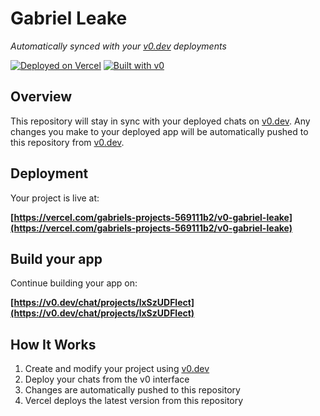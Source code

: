 # Gabriel Leake

*Automatically synced with your [v0.dev](https://v0.dev) deployments*

[![Deployed on Vercel](https://img.shields.io/badge/Deployed%20on-Vercel-black?style=for-the-badge&logo=vercel)](https://vercel.com/gabriels-projects-569111b2/v0-gabriel-leake)
[![Built with v0](https://img.shields.io/badge/Built%20with-v0.dev-black?style=for-the-badge)](https://v0.dev/chat/projects/lxSzUDFlect)

## Overview

This repository will stay in sync with your deployed chats on [v0.dev](https://v0.dev).
Any changes you make to your deployed app will be automatically pushed to this repository from [v0.dev](https://v0.dev).

## Deployment

Your project is live at:

**[https://vercel.com/gabriels-projects-569111b2/v0-gabriel-leake](https://vercel.com/gabriels-projects-569111b2/v0-gabriel-leake)**

## Build your app

Continue building your app on:

**[https://v0.dev/chat/projects/lxSzUDFlect](https://v0.dev/chat/projects/lxSzUDFlect)**

## How It Works

1. Create and modify your project using [v0.dev](https://v0.dev)
2. Deploy your chats from the v0 interface
3. Changes are automatically pushed to this repository
4. Vercel deploys the latest version from this repository